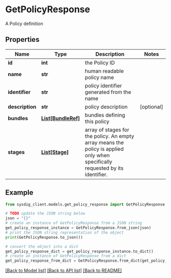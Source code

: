 # GetPolicyResponse

A Policy definition

## Properties

Name | Type | Description | Notes
------------ | ------------- | ------------- | -------------
**id** | **int** | the Policy ID | 
**name** | **str** | human readable policy name | 
**identifier** | **str** | policy identifier generated from the name | 
**description** | **str** | policy description | [optional] 
**bundles** | [**List[BundleRef]**](BundleRef.md) | bundles defining this policy | 
**stages** | [**List[Stage]**](Stage.md) | array of stages for the policy.  An empty array means the policy is applied only when specifically requested by its identifier.  | 

## Example

```python
from sysdig_client.models.get_policy_response import GetPolicyResponse

# TODO update the JSON string below
json = "{}"
# create an instance of GetPolicyResponse from a JSON string
get_policy_response_instance = GetPolicyResponse.from_json(json)
# print the JSON string representation of the object
print(GetPolicyResponse.to_json())

# convert the object into a dict
get_policy_response_dict = get_policy_response_instance.to_dict()
# create an instance of GetPolicyResponse from a dict
get_policy_response_from_dict = GetPolicyResponse.from_dict(get_policy_response_dict)
```
[[Back to Model list]](../README.md#documentation-for-models) [[Back to API list]](../README.md#documentation-for-api-endpoints) [[Back to README]](../README.md)


